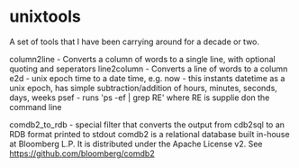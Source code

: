 # unixtools


A set of tools that I have been carrying around for a decade or two.



column2line - Converts a column of words to a single line, with optional quoting and seperators
line2column - Converts a line of words to a column
e2d         - unix epoch time to a date time, e.g.
now         - this instants datetime as a unix epoch, has simple subtraction/addition of hours,
              minutes, seconds, days, weeks
psef        - runs 'ps -ef | grep RE' where RE is supplie don the command line


comdb2_to_rdb - special filter that converts the output from cdb2sql to an RDB format printed to stdout
                comdb2 is a relational database built in-house at Bloomberg L.P.  It is distributed
                under the Apache License v2.  See https://github.com/bloomberg/comdb2
